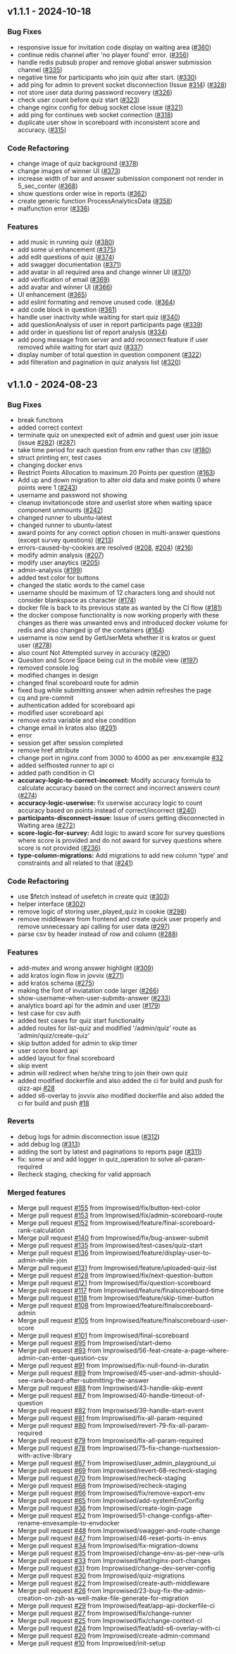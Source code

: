 <a name="v1.1.1"></a>
## v1.1.1 - 2024-10-18

### Bug Fixes
- responsive issue for invitation code display on waiting area ([#360](/Improwised/jovvix/issues/360))
- continue redis channel after 'no player found' error. ([#356](/Improwised/jovvix/issues/356))
- handle redis pubsub proper and remove global answer submission channel ([#335](/Improwised/jovvix/issues/335))
- negative time for participants who join quiz after start. ([#330](/Improwised/jovvix/issues/330))
- add ping for admin to prevent socket disconnection (Issue [#314](/Improwised/jovvix/issues/314)) ([#328](/Improwised/jovvix/issues/328))
- not store user data during password recovery ([#326](/Improwised/jovvix/issues/326))
- check user count before quiz start ([#323](/Improwised/jovvix/issues/323))
- change nginx config for debug socket close issue ([#321](/Improwised/jovvix/issues/321))
- add ping for continues web socket connection ([#318](/Improwised/jovvix/issues/318))
- duplicate user show in scoreboard with inconsistent score and accuracy. ([#315](/Improwised/jovvix/issues/315))

### Code Refactoring
- change image of quiz background ([#378](/Improwised/jovvix/issues/378))
- change images of winner UI ([#373](/Improwised/jovvix/issues/373))
- increase width of bar and answer submission component not render in 5_sec_conter ([#368](/Improwised/jovvix/issues/368))
- show questions order wise in reports ([#362](/Improwised/jovvix/issues/362))
- create generic function ProcessAnalyticsData ([#358](/Improwised/jovvix/issues/358))
- malfunction error ([#336](/Improwised/jovvix/issues/336))

### Features
- add music in running quiz ([#380](/Improwised/jovvix/issues/380))
- add some ui enhancement ([#375](/Improwised/jovvix/issues/375))
- add edit questions of quiz ([#374](/Improwised/jovvix/issues/374))
- add swagger documentation ([#371](/Improwised/jovvix/issues/371))
- add avatar in all required area and change winner UI ([#370](/Improwised/jovvix/issues/370))
- add verification of email ([#369](/Improwised/jovvix/issues/369))
- add avatar and winner UI ([#366](/Improwised/jovvix/issues/366))
- UI enhancement ([#365](/Improwised/jovvix/issues/365))
- add eslint formating and remove unused code. ([#364](/Improwised/jovvix/issues/364))
- add code block in question ([#361](/Improwised/jovvix/issues/361))
- handle user inactivity while waiting for start quiz ([#340](/Improwised/jovvix/issues/340))
- add questionAnalysis of user in report participants page ([#339](/Improwised/jovvix/issues/339))
- add order in questions list of report analysis ([#334](/Improwised/jovvix/issues/334))
- add pong message from server and add reconnect feature if user removed while waiting for start quiz ([#337](/Improwised/jovvix/issues/337))
- display number of total question in question component ([#322](/Improwised/jovvix/issues/322))
- add filteration and pagination in quiz analysis list ([#320](/Improwised/jovvix/issues/320))


<a name="v1.1.0"></a>
## v1.1.0 - 2024-08-23


### Bug Fixes
- break functions
- added correct context
- terminate quiz on unexpected exit of admin and guest user join issue (issue [#282](/Improwised/jovvix/issues/282)) ([#287](/Improwised/jovvix/issues/287))
- take time period for each question from env rather than csv ([#180](/Improwised/jovvix/issues/180))
- struct printing err, test cases
- changing docker envs
- Restrict Points Allocation to maximum 20 Points per question ([#163](/Improwised/jovvix/issues/163))
- Add up and down migration to alter old data and make points 0 where points were 1 ([#243](/Improwised/jovvix/issues/243))
- username and password not showing
- cleanup invitationcode store and userlist store when waiting space component unmounts ([#242](/Improwised/jovvix/issues/242))
- changed runner to ubuntu-latest
- changed runner to ubuntu-latest
- award points for any correct option chosen in multi-answer questions (except survey questions) ([#213](/Improwised/jovvix/issues/213))
- errors-caused-by-cookies are resolved ([#208](/Improwised/jovvix/issues/208), [#204](/Improwised/jovvix/issues/204)) ([#216](/Improwised/jovvix/issues/216))
- modify admin analysis ([#207](/Improwised/jovvix/issues/207))
- modify user anaytics ([#205](/Improwised/jovvix/issues/205))
- admin-analysis ([#199](/Improwised/jovvix/issues/199))
- added text color for buttons
- changed the static words to the camel case
- username should be maximum of 12 characters long and should not consider blankspace as character ([#174](/Improwised/jovvix/issues/174))
- docker file is back to its previous state as wanted by the CI flow ([#181](/Improwised/jovvix/issues/181))
- the docker compose functionality is now working properly with these changes as there was unwanted envs and introduced docker volume for redis and also changed ip of the containers ([#164](/Improwised/jovvix/issues/164))
- username is now send by GetUserMeta whether it is kratos or guest user ([#278](/Improwised/jovvix/issues/278))
- also count Not Attempted survey in accuracy ([#290](/Improwised/jovvix/issues/290))
- Quesiton and Score Space being cut in the mobile view ([#197](/Improwised/jovvix/issues/197))
- removed console.log
- modified changes in design
- changed final scoreboard route for admin
- fixed bug while submitting answer when admin refreshes the page
- cq and pre-commit
- authentication added for scoreboard api
- modified user scoreboard api
- remove extra variable and else condition
- change email in kratos also ([#291](/Improwised/jovvix/issues/291))
- error
- session get after session completed
- remove href attribute
- change port in nginx.conf from 3000 to 4000 as per .env.example [#32](/Improwised/jovvix/issues/32)
- added selfhosted runner to api ci
- added path condition in CI
- **accuracy-logic-to-correct-incorrect:** Modify accuracy formula to calculate accuracy based on the correct and incorrect answers count ([#274](/Improwised/jovvix/issues/274))
- **accuracy-logic-userwise:** fix userwise accuracy logic to count accuracy based on points instead of correct/incorrect ([#240](/Improwised/jovvix/issues/240))
- **participants-disconnect-issue:** Issue of users getting disconnected in Waiting area ([#272](/Improwised/jovvix/issues/272))
- **score-logic-for-survey:** Add logic to award score for survey questions where score is provided and do not award for survey questions where score is not provided ([#236](/Improwised/jovvix/issues/236))
- **type-column-migrations:** Add migrations to add new column 'type' and constraints and all related to that ([#241](/Improwised/jovvix/issues/241))

### Code Refactoring
- use $fetch instead of usefetch in create quiz ([#303](/Improwised/jovvix/issues/303))
- helper interface ([#302](/Improwised/jovvix/issues/302))
- remove logic of storing user_played_quiz in cookie ([#298](/Improwised/jovvix/issues/298))
- remove middleware from frontend and create quick user properly and remove unnecessary api calling for user data ([#297](/Improwised/jovvix/issues/297))
- parse csv by header instead of row and column ([#288](/Improwised/jovvix/issues/288))

### Features
- add-mutex and wrong answer highlight ([#309](/Improwised/jovvix/issues/309))
- add kratos login flow in jovvix ([#271](/Improwised/jovvix/issues/271))
- add kratos schema ([#275](/Improwised/jovvix/issues/275))
- making the font of inviatation code larger ([#266](/Improwised/jovvix/issues/266))
- show-username-when-user-submits-answer ([#233](/Improwised/jovvix/issues/233))
- analytics board api for the admin and user ([#179](/Improwised/jovvix/issues/179))
- test case for csv auth
- added test cases for quiz start functionality
- added routes for list-quiz and modified '/admin/quiz' route as 'admin/quiz/create-quiz'
- skip button added for admin to skip timer
- user score board api
- added layout for final scoreboard
- skip event
- admin will redirect when he/she tring to join their own quiz
- added  modified dockerfile and also added the ci for build and push for qizz-api [#28](/Improwised/jovvix/issues/28)
- added s6-overlay to jovvix also modified dockerfile and also added the ci for build and push [#18](/Improwised/jovvix/issues/18)

### Reverts
- debug logs for admin disconnection issue ([#312](/Improwised/jovvix/issues/312))
- add debug log ([#313](/Improwised/jovvix/issues/313))
- adding the sort by latest and paginations to reports page ([#311](/Improwised/jovvix/issues/311))
- fix: some ui and add logger in quiz_operation to solve all-param-required
- Recheck staging, checking for valid approach

### Merged features
- Merge pull request [#155](/Improwised/jovvix/issues/155) from Improwised/fix/button-text-color
- Merge pull request [#153](/Improwised/jovvix/issues/153) from Improwised/fix/admin-scoreboard-route
- Merge pull request [#152](/Improwised/jovvix/issues/152) from Improwised/feature/final-scoreboard-rank-calculation
- Merge pull request [#140](/Improwised/jovvix/issues/140) from Improwised/fix/bug-answer-submit
- Merge pull request [#135](/Improwised/jovvix/issues/135) from Improwised/test-cases/quiz-start
- Merge pull request [#136](/Improwised/jovvix/issues/136) from Improwised/feature/display-user-to-admin-while-join
- Merge pull request [#131](/Improwised/jovvix/issues/131) from Improwised/feature/uploaded-quiz-list
- Merge pull request [#128](/Improwised/jovvix/issues/128) from Improwised/fix/next-question-button
- Merge pull request [#121](/Improwised/jovvix/issues/121) from Improwised/fix/question-scoreboard
- Merge pull request [#117](/Improwised/jovvix/issues/117) from Improwised/feature/finalscoreboard-time
- Merge pull request [#118](/Improwised/jovvix/issues/118) from Improwised/feature/skip-timer-button
- Merge pull request [#108](/Improwised/jovvix/issues/108) from Improwised/feature/finalscoreboard-admin
- Merge pull request [#105](/Improwised/jovvix/issues/105) from Improwised/feature/finalscoreboard-user-score
- Merge pull request [#101](/Improwised/jovvix/issues/101) from Improwised/final-scoreboard
- Merge pull request [#95](/Improwised/jovvix/issues/95) from Improwised/start-demo
- Merge pull request [#93](/Improwised/jovvix/issues/93) from Improwised/56-feat-create-a-page-where-admin-can-enter-question-csv
- Merge pull request [#91](/Improwised/jovvix/issues/91) from Improwised/fix-null-found-in-duratin
- Merge pull request [#89](/Improwised/jovvix/issues/89) from Improwised/45-user-and-admin-should-see-rank-board-after-submitting-the-answer
- Merge pull request [#88](/Improwised/jovvix/issues/88) from Improwised/43-handle-skip-event
- Merge pull request [#87](/Improwised/jovvix/issues/87) from Improwised/40-handle-timeout-of-question
- Merge pull request [#82](/Improwised/jovvix/issues/82) from Improwised/39-handle-start-event
- Merge pull request [#81](/Improwised/jovvix/issues/81) from Improwised/fix-all-param-required
- Merge pull request [#80](/Improwised/jovvix/issues/80) from Improwised/revert-79-fix-all-param-required
- Merge pull request [#79](/Improwised/jovvix/issues/79) from Improwised/fix-all-param-required
- Merge pull request [#78](/Improwised/jovvix/issues/78) from Improwised/75-fix-change-nuxtsession-with-active-library
- Merge pull request [#67](/Improwised/jovvix/issues/67) from Improwised/user_admin_playground_ui
- Merge pull request [#69](/Improwised/jovvix/issues/69) from Improwised/revert-68-recheck-staging
- Merge pull request [#70](/Improwised/jovvix/issues/70) from Improwised/recheck-staging
- Merge pull request [#68](/Improwised/jovvix/issues/68) from Improwised/recheck-staging
- Merge pull request [#66](/Improwised/jovvix/issues/66) from Improwised/fix/remove-export-env
- Merge pull request [#65](/Improwised/jovvix/issues/65) from Improwised/add-systemEnvConfig
- Merge pull request [#36](/Improwised/jovvix/issues/36) from Improwised/create-login-page
- Merge pull request [#52](/Improwised/jovvix/issues/52) from Improwised/51-change-configs-after-rename-envexample-to-envdocker
- Merge pull request [#48](/Improwised/jovvix/issues/48) from Improwised/swagger-and-route-change
- Merge pull request [#47](/Improwised/jovvix/issues/47) from Improwised/46-reset-ports-in-envs
- Merge pull request [#34](/Improwised/jovvix/issues/34) from Improwised/fix-migration-downs
- Merge pull request [#35](/Improwised/jovvix/issues/35) from Improwised/change-env-as-per-new-urls
- Merge pull request [#33](/Improwised/jovvix/issues/33) from Improwised/feat/nginx-port-changes
- Merge pull request [#31](/Improwised/jovvix/issues/31) from Improwised/change-dev-server-config
- Merge pull request [#30](/Improwised/jovvix/issues/30) from Improwised/quiz-migrations
- Merge pull request [#22](/Improwised/jovvix/issues/22) from Improwised/create-auth-middleware
- Merge pull request [#26](/Improwised/jovvix/issues/26) from Improwised/23-bug-fix-the-admin-creation-on-zsh-as-well-make-file-generate-for-migration
- Merge pull request [#29](/Improwised/jovvix/issues/29) from Improwised/feat/app-api-dockerfile-ci
- Merge pull request [#27](/Improwised/jovvix/issues/27) from Improwised/fix/change-runner
- Merge pull request [#25](/Improwised/jovvix/issues/25) from Improwised/fix/change-context-ci
- Merge pull request [#24](/Improwised/jovvix/issues/24) from Improwised/feat/add-s6-overlay-with-ci
- Merge pull request [#20](/Improwised/jovvix/issues/20) from Improwised/create-admin-command
- Merge pull request [#10](/Improwised/jovvix/issues/10) from Improwised/init-setup


[Unreleased]: https://git.pride.improwised.dev/Improwised/jovvix/compare/v1.1.0...HEAD
[v1.1.0]: https://git.pride.improwised.dev/Improwised/jovvix/compare/v1.0.0...v1.1.0

